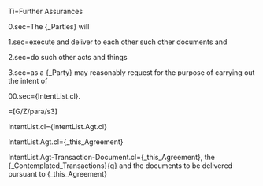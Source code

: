 Ti=Further Assurances

0.sec=The {_Parties} will

1.sec=execute and deliver to each other such other documents and 

2.sec=do such other acts and things

3.sec=as a {_Party} may reasonably request for the purpose of carrying out the intent of

00.sec={IntentList.cl}.

=[G/Z/para/s3]


IntentList.cl={IntentList.Agt.cl}

IntentList.Agt.cl={_this_Agreement}

IntentList.Agt-Transaction-Document.cl={_this_Agreement}, the {_Contemplated_Transactions}{q} and the documents to be delivered pursuant to {_this_Agreement}
